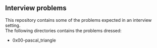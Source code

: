 ## Interview problems    
This repository contains some of the problems expected in an interview setting.   
The following directories contains the problems dressed: 
* 0x00-pascal_triangle

